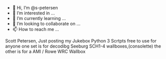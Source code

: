 - 👋 Hi, I’m @s-petersen
- 👀 I’m interested in ...
- 🌱 I’m currently learning ...
- 💞️ I’m looking to collaborate on ...
- 📫 How to reach me ...

<!---
s-petersen/s-petersen is a ✨ special ✨ repository because its `README.md` (this file) appears on your GitHub profile.
You can click the Preview link to take a look at your changes.
--->
Scott Petersen,
Just posting my Jukebox Python 3 Scrtpts
free to use for anyone
one set is for decodibg Seeburg SCH1-4 wallboxes,(consolette) the other is for a AMI / Rowe WRC Wallbox 
